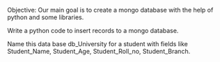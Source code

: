 Objective: Our main goal is to create a mongo database with the help of python and some libraries.

Write a python code to insert records to a mongo database.

Name this data base db_University for a student with fields like Student_Name, Student_Age, Student_Roll_no, Student_Branch.
